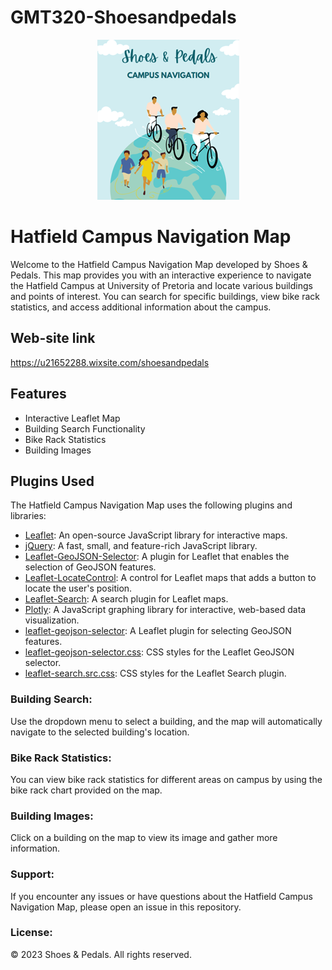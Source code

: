 # GMT320-Shoesandpedals
<p align="center">
  <img src="/company_logo.png" alt="Dihan Calitz">
</p>

# Hatfield Campus Navigation Map

Welcome to the Hatfield Campus Navigation Map developed by Shoes & Pedals. This map provides you with an interactive experience to navigate the Hatfield Campus at University of Pretoria and locate various buildings and points of interest. You can search for specific buildings, view bike rack statistics, and access additional information about the campus.

## Web-site link
https://u21652288.wixsite.com/shoesandpedals

## Features

- Interactive Leaflet Map
- Building Search Functionality
- Bike Rack Statistics
- Building Images

## Plugins Used

The Hatfield Campus Navigation Map uses the following plugins and libraries:

- [Leaflet](https://leafletjs.com/): An open-source JavaScript library for interactive maps.
- [jQuery](https://jquery.com/): A fast, small, and feature-rich JavaScript library.
- [Leaflet-GeoJSON-Selector](https://github.com/ahocevar/Leaflet.geojson-selector): A plugin for Leaflet that enables the selection of GeoJSON features.
- [Leaflet-LocateControl](https://github.com/domoritz/leaflet-locatecontrol): A control for Leaflet maps that adds a button to locate the user's position.
- [Leaflet-Search](https://github.com/stefanocudini/leaflet-search): A search plugin for Leaflet maps.
- [Plotly](https://plotly.com/): A JavaScript graphing library for interactive, web-based data visualization.
- [leaflet-geojson-selector](https://github.com/lyzadanger/leaflet-geojson-selector): A Leaflet plugin for selecting GeoJSON features.
- [leaflet-geojson-selector.css](https://github.com/lyzadanger/leaflet-geojson-selector): CSS styles for the Leaflet GeoJSON selector.
- [leaflet-search.src.css](https://github.com/stefanocudini/leaflet-search): CSS styles for the Leaflet Search plugin.

### Building Search:
Use the dropdown menu to select a building, and the map will automatically navigate to the selected building's location.

### Bike Rack Statistics:
You can view bike rack statistics for different areas on campus by using the bike rack chart provided on the map.

### Building Images:
Click on a building on the map to view its image and gather more information.

### Support:
If you encounter any issues or have questions about the Hatfield Campus Navigation Map, please open an issue in this repository.

### License:
© 2023 Shoes & Pedals. All rights reserved.
